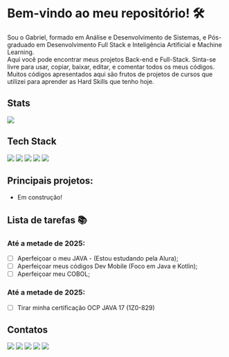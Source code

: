 # Bem-vindo ao meu repositório! :hammer_and_wrench:

Sou o Gabriel, formado em Análise e Desenvolvimento de Sistemas, e Pós-graduado em Desenvolvimento Full Stack e Inteligência Artificial e Machine Learning.<br>
Aqui você pode encontrar meus projetos Back-end e Full-Stack. Sinta-se livre para usar, copiar, baixar, editar, e comentar todos os meus códigos.<br>
Muitos códigos apresentados aqui são frutos de projetos de cursos que utilizei para aprender as Hard Skills que tenho hoje.<br>

## Stats <br>
<a href="https://github.com/gabrielp15/github-readme-stats">
  <img align="Center" src="https://github-readme-stats.vercel.app/api?username=gabrielp15&show_icons=true&include_all_commits=true&count_private=true&theme=dark"&repo=github-readme-stats" />
</a>


## Tech Stack <br>
<img src="https://img.shields.io/badge/Java-ED8B00?style=for-the-badge&logo=openjdk&logoColor=white"> <img src="https://img.shields.io/badge/Spring-6DB33F?style=for-the-badge&logo=spring&logoColor=white"> <img src="https://img.shields.io/badge/Python-3776AB?style=for-the-badge&logo=python&logoColor=white"> <img src="https://img.shields.io/badge/JavaScript-323330?style=for-the-badge&logo=javascript&logoColor=F7DF1E"> <img src="https://img.shields.io/badge/MySQL-005C84?style=for-the-badge&logo=mysql&logoColor=white"> 

## Principais projetos:<br>
- Em construção!

## Lista de tarefas :books:
### Até a metade de 2025:
- [ ] Aperfeiçoar o meu JAVA - (Estou estudando pela Alura);
- [ ] Aperfeiçoar meus códigos Dev Mobile (Foco em Java e Kotlin);
- [ ] Aperfeiçoar meu COBOL;

### Até a metade de 2025:
- [ ] Tirar minha certificação OCP JAVA 17 (1Z0-829)

## Contatos
<div> 
  <a href="http://www.linkedin.com/in/gabriel-pereira15/" target="_blank"><img src="https://img.shields.io/badge/-LinkedIn-%230077B5?style=for-the-badge&logo=linkedin&logoColor=white" target="_blank"></a> 
  <a href = "mailto:gabriel.santos150598@gmail.com"><img src="https://img.shields.io/badge/-Gmail-%23333?style=for-the-badge&logo=gmail&logoColor=white" target="_blank"></a>
  <a href="https://leetcode.com/u/gabrielp15/" target="_blank"><img src="https://img.shields.io/badge/-LeetCode-FFA116?style=for-the-badge&logo=LeetCode&logoColor=black" target="_blank"></a> 
  <a href="https://linktr.ee/gabrielpereira15" target="_blank"><img src="https://img.shields.io/badge/linktree-39E09B?style=for-the-badge&logo=linktree&logoColor=white"></a> 
  <a href="https://medium.com/@gabriel.santos150598" target="_blank"><img src="https://img.shields.io/badge/Medium-12100E?style=for-the-badge&logo=medium&logoColor=white"></a> 
  
</div>
